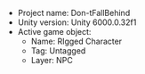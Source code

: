 <!-- UNITY CODE ASSIST INSTRUCTIONS START -->
- Project name: Don-tFallBehind
- Unity version: Unity 6000.0.32f1
- Active game object:
  - Name: RIgged Character
  - Tag: Untagged
  - Layer: NPC
<!-- UNITY CODE ASSIST INSTRUCTIONS END -->